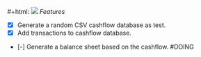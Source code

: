 #+html: <img src="https://img.shields.io/badge/Python-14354C?style=flat-square&logo=python&logoColor=white">
*Features*
- [X] Generate a random CSV cashflow database as test.
- [X] Add transactions to cashflow database.
- [-] Generate a balance sheet based on the cashflow. #DOING